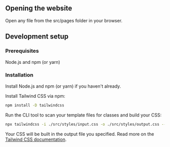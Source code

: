 ## Opening the website
Open any file from the src/pages folder in your browser.

## Development setup

### Prerequisites

Node.js and npm (or yarn)

### Installation

Install Node.js and npm (or yarn) if you haven't already.

Install Tailwind CSS via npm:

``` Bash
npm install -D tailwindcss
```

Run the CLI tool to scan your template files for classes and build your CSS:

``` Bash
npx tailwindcss -i ./src/styles/input.css -o ./src/styles/output.css --watch
```
Your CSS will be built in the output file you specified. Read more on the [Tailwind CSS documentation](https://tailwindcss.com/docs/installation).